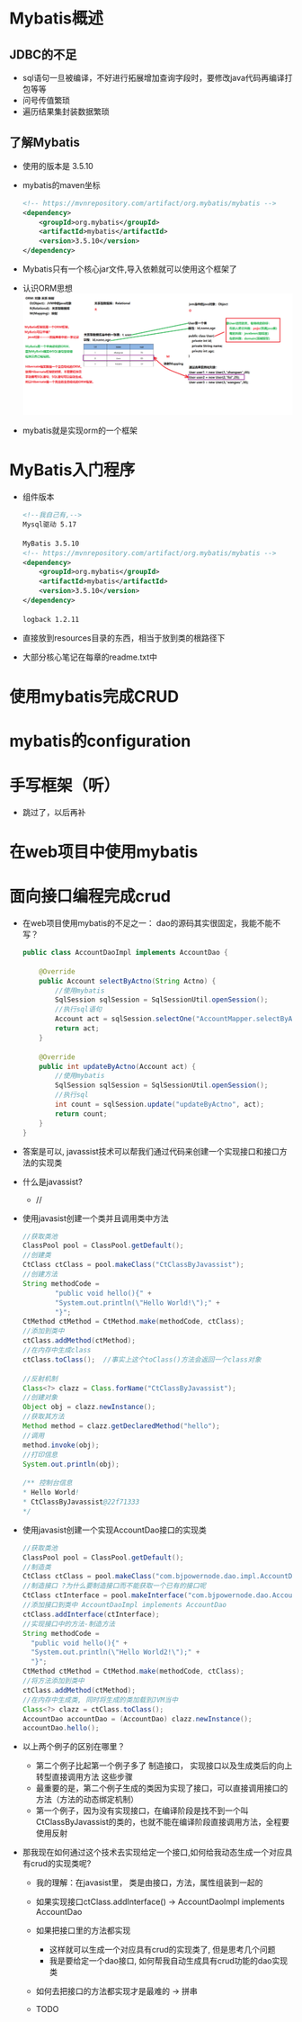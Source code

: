 # Mybatis概述

## JDBC的不足

- sql语句一旦被编译，不好进行拓展增加查询字段时，要修改java代码再编译打包等等
- 问号传值繁琐
- 遍历结果集封装数据繁琐

## 了解Mybatis

- 使用的版本是 3.5.10

- mybatis的maven坐标

  ```xml
  <!-- https://mvnrepository.com/artifact/org.mybatis/mybatis -->
  <dependency>
      <groupId>org.mybatis</groupId>
      <artifactId>mybatis</artifactId>
      <version>3.5.10</version>
  </dependency>
  ```

- Mybatis只有一个核心jar文件,导入依赖就可以使用这个框架了

- 认识ORM思想![](./document/001-ORM思想-对象关系映射.png)

- mybatis就是实现orm的一个框架

# MyBatis入门程序

- 组件版本

  ```xml
  <!--我自己有,-->
  Mysql驱动 5.17
  
  MyBatis 3.5.10
  <!-- https://mvnrepository.com/artifact/org.mybatis/mybatis -->
  <dependency>
      <groupId>org.mybatis</groupId>
      <artifactId>mybatis</artifactId>
      <version>3.5.10</version>
  </dependency>
  
  logback 1.2.11
  ```

- 直接放到resources目录的东西，相当于放到类的根路径下

- 大部分核心笔记在每章的readme.txt中

# 使用mybatis完成CRUD



# mybatis的configuration



# 手写框架（听）

- 跳过了，以后再补

# 在web项目中使用mybatis

# 面向接口编程完成crud

- 在web项目使用mybatis的不足之一： dao的源码其实很固定，我能不能不写？

  ```java
  public class AccountDaoImpl implements AccountDao {
      
      @Override
      public Account selectByActno(String Actno) {
          //使用mybatis
          SqlSession sqlSession = SqlSessionUtil.openSession();
          //执行sql语句
          Account act = sqlSession.selectOne("AccountMapper.selectByActno", Actno);
          return act;
      }
  
      @Override
      public int updateByActno(Account act) {
          //使用mybatis
          SqlSession sqlSession = SqlSessionUtil.openSession();
          //执行sql
          int count = sqlSession.update("updateByActno", act);
          return count;
      }
  }
  
  ```

- 答案是可以, javassist技术可以帮我们通过代码来创建一个实现接口和接口方法的实现类

- 什么是javassist?

  - //

- 使用javasist创建一个类并且调用类中方法

  ```java
  //获取类池
  ClassPool pool = ClassPool.getDefault();
  //创建类
  CtClass ctClass = pool.makeClass("CtClassByJavassist");
  //创建方法
  String methodCode =
          "public void hello(){" +
          "System.out.println(\"Hello World!\");" +
          "}";
  CtMethod ctMethod = CtMethod.make(methodCode, ctClass);
  //添加到类中
  ctClass.addMethod(ctMethod);
  //在内存中生成class
  ctClass.toClass();  //事实上这个toClass()方法会返回一个class对象
  
  //反射机制
  Class<?> clazz = Class.forName("CtClassByJavassist");
  //创建对象
  Object obj = clazz.newInstance();
  //获取其方法
  Method method = clazz.getDeclaredMethod("hello");
  //调用
  method.invoke(obj);
  //打印信息
  System.out.println(obj);
  
  /** 控制台信息
  * Hello World!
  * CtClassByJavassist@22f71333
  */
  ```

- 使用javasist创建一个实现AccountDao接口的实现类

  ```java
  //获取类池
  ClassPool pool = ClassPool.getDefault();
  //制造类
  CtClass ctClass = pool.makeClass("com.bjpowernode.dao.impl.AccountDaoImpl");
  //制造接口 ?为什么要制造接口而不能获取一个已有的接口呢
  CtClass ctInterface = pool.makeInterface("com.bjpowernode.dao.AccountDao");
  //添加接口到类中 AccountDaoImpl implements AccountDao
  ctClass.addInterface(ctInterface);
  //实现接口中的方法-制造方法
  String methodCode =
  	"public void hello(){" +
  	"System.out.println(\"Hello World2!\");" +
  	"}";
  CtMethod ctMethod = CtMethod.make(methodCode, ctClass);
  //将方法添加到类中
  ctClass.addMethod(ctMethod);
  //在内存中生成类, 同时将生成的类加载到JVM当中
  Class<?> clazz = ctClass.toClass();
  AccountDao accountDao = (AccountDao) clazz.newInstance();
  accountDao.hello();
  ```

- 以上两个例子的区别在哪里？

  - 第二个例子比起第一个例子多了 制造接口， 实现接口以及生成类后的向上转型直接调用方法 这些步骤
  - 最重要的是，第二个例子生成的类因为实现了接口，可以直接调用接口的方法（方法的动态绑定机制） 
  - 第一个例子，因为没有实现接口，在编译阶段是找不到一个叫CtClassByJavassist的类的，也就不能在编译阶段直接调用方法，全程要使用反射

- 那我现在如何通过这个技术去实现给定一个接口,如何给我动态生成一个对应具有crud的实现类呢?

  - 我的理解：在javasist里， 类是由接口，方法，属性组装到一起的
  - 如果实现接口ctClass.addInterface()  ->  AccountDaoImpl implements AccountDao

  - 如果把接口里的方法都实现
    - 这样就可以生成一个对应具有crud的实现类了, 但是思考几个问题
    - 我是要给定一个dao接口, 如何帮我自动生成具有crud功能的dao实现类
  - 如何去把接口的方法都实现才是最难的 -> 拼串
  - TODO
